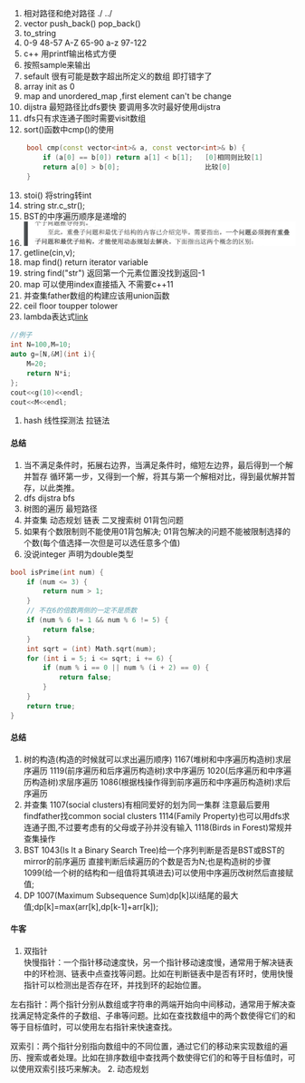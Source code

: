 1. 相对路径和绝对路径 ./ ../
2. vector push_back() pop_back()
3. to_string
4. 0-9 48-57
   A-Z 65-90
   a-z 97-122
5. c++ 用printf输出格式方便
6. 按照sample来输出
7. sefault 很有可能是数字超出所定义的数组 即打错字了
8. array init as 0
9. map and unordered_map ,first element can't be change
10. dijstra 最短路径比dfs要快 要调用多次时最好使用dijstra
11. dfs只有求连通子图时需要visit数组
12. sort()函数中cmp()的使用
```c++
    bool cmp(const vector<int>& a, const vector<int>& b) {
        if (a[0] == b[0]) return a[1] < b[1];	[0]相同则比较[1]
        return a[0] > b[0];  					比较[0]
    }
```
13. stoi() 将string转int
14. string str.c_str();
15. BST的中序遍历顺序是递增的
16. ![](2023-10-30-10-23-56.png)
17. getline(cin,v);
18. map find() return iterator variable
19. string find("str") 返回第一个元素位置没找到返回-1
20. map 可以使用index直接插入 不需要c++11
21. 并查集father数组的构建应该用union函数
22. ceil floor toupper tolower
23. lambda表达式[link](https://www.bilibili.com/video/BV1fG41157Ew/?spm_id_from=333.337.search-card.all.click&vd_source=b50cb6805c9a4b96c1eae74db47034de)
```c++
//例子
int N=100,M=10;
auto g=[N,&M](int i){
	M=20;
	return N*i;
};
cout<<g(10)<<endl;
cout<<M<<endl;
```
1.  hash 线性探测法 拉链法
#### 总结
1. 当不满足条件时，拓展右边界，当满足条件时，缩短左边界，最后得到一个解并暂存
   循环第一步，又得到一个解，将其与第一个解相对比，得到最优解并暂存，以此类推。
1. dfs dijstra bfs 
2. 树图的遍历 最短路径
3. 并查集 动态规划 链表 二叉搜索树 01背包问题
4. 如果有个数限制则不能使用01背包解决;
   01背包解决的问题不能被限制选择的个数(每个值选择一次但是可以选任意多个值)
5. 没说integer 声明为double类型
```c++
bool isPrime(int num) {
    if (num <= 3) {
        return num > 1;
    }
    // 不在6的倍数两侧的一定不是质数
    if (num % 6 != 1 && num % 6 != 5) {
        return false;
    }
    int sqrt = (int) Math.sqrt(num);
    for (int i = 5; i <= sqrt; i += 6) {
        if (num % i == 0 || num % (i + 2) == 0) {
            return false;
        }
    }
    return true;
}
```
#### 总结
1. 树的构造(构造的时候就可以求出遍历顺序)
1167(堆树和中序遍历构造树)求层序遍历
1119(前序遍历和后序遍历构造树)求中序遍历
1020(后序遍历和中序遍历构造树)求层序遍历
1086(根据栈操作得到前序遍历和中序遍历构造树)求后序遍历
1. 并查集
1107(social clusters)有相同爱好的划为同一集群 注意最后要用findfather找common social clusters
1114(Family Property)也可以用dfs求连通子图,不过要考虑有的父母或子孙并没有输入
1118(Birds in Forest)常规并查集操作
1. BST
1043(Is It a Binary Search Tree)给一个序列判断是否是BST或BST的mirror的前序遍历 直接判断后续遍历的个数是否为N;也是构造树的步骤
1099(给一个树的结构和一组值将其填进去)可以使用中序遍历改树然后直接赋值;
1. DP
1007(Maximum Subsequence Sum)dp[k]以i结尾的最大值;dp[k]=max(arr[k],dp[k-1]+arr[k]);


#### 牛客
1. 双指针  
快慢指针：一个指针移动速度快，另一个指针移动速度慢，通常用于解决链表中的环检测、链表中点查找等问题。比如在判断链表中是否有环时，使用快慢指针可以检测出是否存在环，并找到环的起始位置。

左右指针：两个指针分别从数组或字符串的两端开始向中间移动，通常用于解决查找满足特定条件的子数组、子串等问题。比如在查找数组中的两个数使得它们的和等于目标值时，可以使用左右指针来快速查找。

双索引：两个指针分别指向数组中的不同位置，通过它们的移动来实现数组的遍历、搜索或者处理。比如在排序数组中查找两个数使得它们的和等于目标值时，可以使用双索引技巧来解决。
2. 动态规划